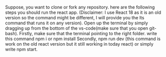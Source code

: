 
Suppose, you want to clone or fork any repository. here are the following steps you should run the react app.
(Disclaimer: I use React 18 as it is an old version so the command might be different, I will provide you the lts command that runs it on any version).
Open up the terminal by simply dragging up from the bottom of the vs-code(make sure that you open git-bash).
Firstly, make sure that the terminal pointing to the right folder.
write this command  npm i or npm install
Secondly, npm run dev (this command is work on the old react version but it still working in today react) or simply write npm start.
